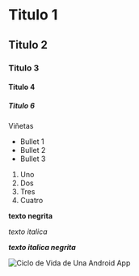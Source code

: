 # Titulo 1
## Titulo 2
### Titulo 3
#### Titulo 4
##### Titulo 6


Viñetas 
* Bullet 1
* Bullet 2
* Bullet 3

1. Uno
2. Dos
3. Tres
4. Cuatro

**texto negrita**

_texto italica_

***texto italica negrita*** 

![Ciclo de Vida de Una Android App](https://media.geeksforgeeks.org/wp-content/uploads/20210303165235/ActivityLifecycleinAndroid-601x660.jpg)

